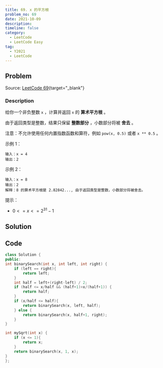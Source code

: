 ```yaml
---
title: 69. x 的平方根
problem_no: 69
date: 2021-10-09
description: 
timeline: false
category:
  - LeetCode
  - LeetCode Easy
tag:
  - Y2021
  - LeetCode
---
```


<!-- Description. -->

<!-- more -->

## Problem

Source: [LeetCode 69](https://leetcode-cn.com/problems/sqrtx/){target="_blank"}

### Description

给你一个非负整数 `x` ，计算并返回 `x` 的 **算术平方根** 。

由于返回类型是整数，结果只保留 **整数部分** ，小数部分将被 **舍去** 。

注意：不允许使用任何内置指数函数和算符，例如 `pow(x, 0.5)` 或者 `x ** 0.5` 。

示例 1：

```text
输入：x = 4
输出：2
```

示例 2：

```text
输入：x = 8
输出：2
解释：8 的算术平方根是 2.82842..., 由于返回类型是整数，小数部分将被舍去。
```

提示：

- $0 <= x <= 2^31 - 1$

## Solution

## Code

```cpp
class Solution {
public:
int binarySearch(int x, int left, int right) {
    if (left == right){
        return left;
    }
    int half = left+(right-left) / 2;
    if (half <= x/half && (half+1)>x/(half+1)) {
        return half;
    }
    if (x/half <= half){
        return binarySearch(x, left, half);
    } else {
        return binarySearch(x, half+1, right);
    }
}

int mySqrt(int x) {
    if (x <= 1){
        return x;
    }
    return binarySearch(x, 1, x);
}
};
```
